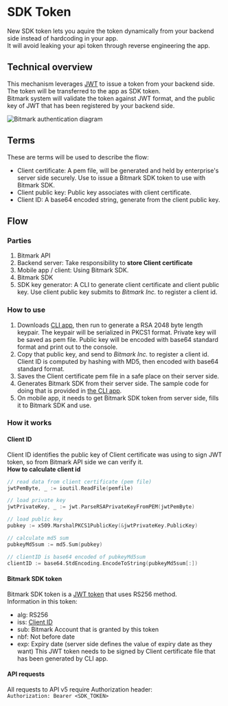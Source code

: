 # SDK Token

New SDK token lets you aquire the token dynamically from your backend side instead of hardcoding in your app.  
It will avoid leaking your api token through reverse engineering the app.

## Technical overview
This mechanism leverages [JWT](https://jwt.io) to issue a token from your backend side. The token will be transferred to the app as SDK token.  
Bitmark system will validate the token against JWT format, and the public key of JWT that has been registered by your backend side.

![Bitmark authentication diagram](images/authentication_flowchart.png)

## Terms
These are terms will be used to describe the flow:
* Client certificate: A pem file, will be generated and held by enterprise's server side securely. Use to issue a Bitmark SDK token to use with Bitmark SDK.
* Client public key: Public key associates with client certificate.
* Client ID: A base64 encoded string, generate from the client public key.

## Flow
### Parties
1. Bitmark API
3. Backend server: Take responsibility to **store Client certificate**
4. Mobile app / client: Using Bitmark SDK.
5. Bitmark SDK
6. SDK key generator: A CLI to generate client certificate and client public key. Use client public key submits to *Bitmark Inc.* to register a client id.

### How to use
1. Downloads [CLI app](https://github.com/bitmark-inc/sdk-key-generator), then run to generate a RSA 2048 byte length keypair. The keypair will be serialized in PKCS1 format. Private key will be saved as pem file. Public key will be encoded with base64 standard format and print out to the console.
2. Copy that public key, and send to *Bitmark Inc.* to register a client id. Client ID is computed by hashing with MD5, then encoded with base64 standard format.
3. Saves the Client certificate pem file in a safe place on their server side.
4. Generates Bitmark SDK from their server side. The sample code for doing that is provided in [the CLI app](https://github.com/bitmark-inc/sdk-key-generator/blob/develop/main.go#L47).
5. On mobile app, it needs to get Bitmark SDK token from server side, fills it to Bitmark SDK and use.

### How it works

#### Client ID
Client ID identifies the public key of Client certificate was using to sign JWT token, so from Bitmark API side we can verify it.  
**How to calculate client id**
``` go
// read data from client certificate (pem file)
jwtPemByte, _ := ioutil.ReadFile(pemfile)

// load private key
jwtPrivateKey, _ := jwt.ParseRSAPrivateKeyFromPEM(jwtPemByte)

// load public key
pubkey := x509.MarshalPKCS1PublicKey(&jwtPrivateKey.PublicKey)

// calculate md5 sum
pubkeyMd5sum := md5.Sum(pubkey)

// clientID is base64 encoded of pubkeyMd5sum
clientID := base64.StdEncoding.EncodeToString(pubkeyMd5sum[:])
```

#### Bitmark SDK token
Bitmark SDK token is a [JWT token](http://self-issued.info/docs/draft-ietf-oauth-json-web-token.html) that uses RS256 method.  
Information in this token:
* alg: RS256
* iss: [Client ID](#client-id)
* sub: Bitmark Account that is granted by this token
* nbf: Not before date
* exp: Expiry date (server side defines the value of expiry date as they want)
This JWT token needs to be signed by Client certificate file that has been generated by CLI app.  

#### API requests
All requests to API v5 require Authorization header:  
```Authorization: Bearer <SDK_TOKEN>```